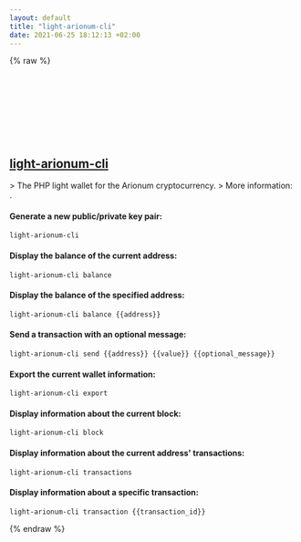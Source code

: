 ```yaml
---
layout: default
title: "light-arionum-cli"
date: 2021-06-25 18:12:13 +02:00
---
```

{% raw %}
<h2 id="light-arionum-cli">
  <a href="/en/common/light-arionum-cli.html">light-arionum-cli</a> <a href="#light-arionum-cli"><svg class="icon">
    <use href="/assets/images/unicode_sprite.svg#link" />
  </svg></a>
</h2>
> The PHP light wallet for the Arionum cryptocurrency.
> More information: <https://github.com/arionum/lightWalletCLI>.

#### Generate a new public/private key pair:
```shell
light-arionum-cli
```
#### Display the balance of the current address:
```shell
light-arionum-cli balance
```
#### Display the balance of the specified address:
```shell
light-arionum-cli balance {{address}}
```
#### Send a transaction with an optional message:
```shell
light-arionum-cli send {{address}} {{value}} {{optional_message}}
```
#### Export the current wallet information:
```shell
light-arionum-cli export
```
#### Display information about the current block:
```shell
light-arionum-cli block
```
#### Display information about the current address' transactions:
```shell
light-arionum-cli transactions
```
#### Display information about a specific transaction:
```shell
light-arionum-cli transaction {{transaction_id}}
```
{% endraw %}